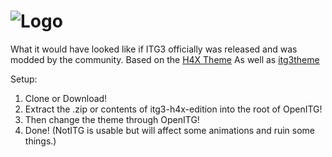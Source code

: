 # ![Logo](https://https://github.com/lavaJockey/itg3-h4x-edition/blob/master/Themes/itg3-h4x-edition/Graphics/Common%20fallback%20banner.png)

What it would have looked like if ITG3 officially was released and was modded by the community.
Based on the [H4X Theme](http://concubidated.com/stepmania/index.php?dir=Themes/3.95/&file=ITG%20H4X%20Edition.zip)
As well as [itg3theme](https://github.com/openitg/itg3theme)

Setup:
1. Clone or Download!
2. Extract the .zip or contents of itg3-h4x-edition into the root of OpenITG!
3. Then change the theme through OpenITG!
4. Done!
(NotITG is usable but will affect some animations and ruin some things.)
